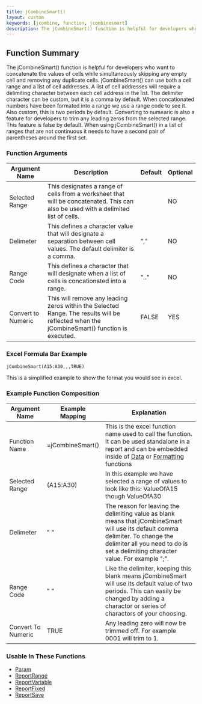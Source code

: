 ```yaml
---
title: jCombineSmart()
layout: custom
keywords: [jcombine, function, jcombinesmart]
description: The jCombineSmart() function is helpful for developers who want to concatenate the values of cells while simultaneously removing duplicates and skipping any empty cells. 
---
```

## Function Summary

The jCombineSmart() function is helpful for developers who want to concatenate the values of cells while simultaneously skipping any empty cell and removing any duplicate cells. jCombineSmart() can use both a cell range and a list of cell addresses. A list of cell addresses will require a delimiting character between each cell address in the list. The delimiter character can be custom, but it is a comma by default. When concationated numbers have been formated into a range we use a range code to see it. Also custom, this is two periods by default. Converting to numearic is also a feature for developers to trim any leading zeros from the selected range. This feature is false by default. When using jCombineSmart() in a list of ranges that are not continuous it needs to have a second pair of parentheses around the first set. 

### Function Arguments

| Argument Name | Description | Default | Optional |
|----------------|-------------|---------|----------|
|Selected Range |This designates a range of cells from a worksheet that will be concatenated. This can also be used with a delimited list of cells.||NO|
|Delimeter|This defines a character value that will designate a separation between cell values. The default delimiter is a comma.|","|NO|
|Range Code |This defines a character that will designate when a list of cells is concationated into a range.| ".." | NO|
|Convert to Numeric |This will remove any leading zeros within the Selected Range. The results will be reflected when the jCombineSmart() function is executed.|FALSE|YES|

### Excel Formula Bar Example

```Excel
jCombineSmart(A15:A30,,,TRUE)
```
This is a simplified example to show the format you would see in excel. 
### Example Function Composition

| Argument Name | Example Mapping | Explanation |
|---------------|-----------------|-------------|
|Function Name  |=jCombineSmart()    |This is the excel function name used to call the function. It can be used standalone in a report and can be embedded inside of [Data](Data-Functions-Landing.html) or [Formatting](Formatting-Function-Landing.html) functions  |
|Selected Range |(A15:A30)    |In this example we have selected a range of values to look like this: ValueOfA15 though ValueOfA30|
|Delimeter      |" "              |The reason for leaving the delimiting value as blank means that jCombineSmart will use its default comma delimiter. To change the delimiter all you need to do is set a delimiting character value. For example ";".|
|Range Code     |" "          | Like the delimiter, keeping this blank means jCombineSmart will use its default value of two periods. This can easily be changed by adding a charactor or series of charactors of your choosing.|
|Convert To Numeric |TRUE |Any leading zero will now be trimmed off. For example 0001 will trim to 1.|

### Usable In These Functions

* [Param](Param.html)
* [ReportRange](ReportRange.html) 
* [ReportVariable](ReportVariable.html)
* [ReportFixed](ReportFixed.html)
* [ReportSave](ReportSave.html)
